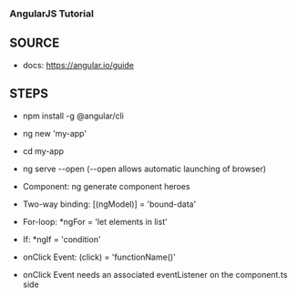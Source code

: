 ### AngularJS Tutorial

SOURCE
----
- docs: https://angular.io/guide

STEPS
----
- npm install -g @angular/cli
- ng new 'my-app'
- cd my-app
- ng serve --open (--open allows automatic launching of browser)

 - Component: ng generate component heroes
 - Two-way binding: [(ngModel)] = 'bound-data'
 - For-loop: *ngFor = 'let elements in list'
 - If: *ngIf = 'condition'
 - onClick Event: (click) = 'functionName()'
 - onClick Event needs an associated eventListener on the component.ts side